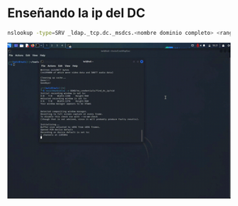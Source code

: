 # Enseñando la ip del DC

```Bash
nslookup -type=SRV _ldap._tcp.dc._msdcs.<nombre dominio completo> <rango ip>
```

![Alt text](https://github.com/jor6PS/ad-from-0-to-Hero/blob/master/no_credentials/find_dc_ip/vid.gif?raw=true "NSlookup")

